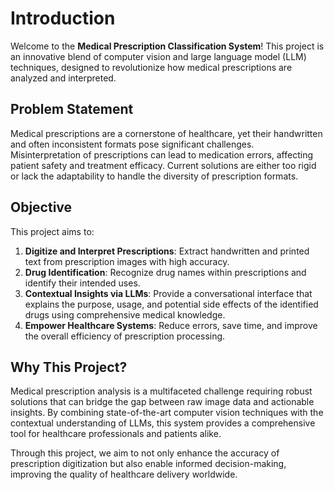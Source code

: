 # **Introduction**

Welcome to the **Medical Prescription Classification System**! This project is an innovative blend of computer vision and large language model (LLM) techniques, designed to revolutionize how medical prescriptions are analyzed and interpreted. 

## **Problem Statement**
Medical prescriptions are a cornerstone of healthcare, yet their handwritten and often inconsistent formats pose significant challenges. Misinterpretation of prescriptions can lead to medication errors, affecting patient safety and treatment efficacy. Current solutions are either too rigid or lack the adaptability to handle the diversity of prescription formats.

## **Objective**
This project aims to:
1. **Digitize and Interpret Prescriptions**: Extract handwritten and printed text from prescription images with high accuracy.
2. **Drug Identification**: Recognize drug names within prescriptions and identify their intended uses.
3. **Contextual Insights via LLMs**: Provide a conversational interface that explains the purpose, usage, and potential side effects of the identified drugs using comprehensive medical knowledge.
4. **Empower Healthcare Systems**: Reduce errors, save time, and improve the overall efficiency of prescription processing.

## **Why This Project?**
Medical prescription analysis is a multifaceted challenge requiring robust solutions that can bridge the gap between raw image data and actionable insights. By combining state-of-the-art computer vision techniques with the contextual understanding of LLMs, this system provides a comprehensive tool for healthcare professionals and patients alike. 

Through this project, we aim to not only enhance the accuracy of prescription digitization but also enable informed decision-making, improving the quality of healthcare delivery worldwide.



